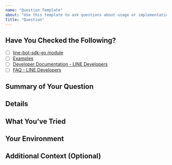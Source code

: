 ```yaml
---
name: "Question Template"
about: "Use this template to ask questions about usage or implementation of the line-bot-sdk-go."
title: "Question"
---
```


<!--
## Before Creating a Question Issue
- Please check the [developer documentation](https://developers.line.biz/en/docs/) and [FAQ](https://developers.line.biz/en/faq/tags/messaging-api/) for answers to common questions.
- Make sure your question hasn't already been asked in other Issues or the documentation.
## This Is Not
- A bug report. If you think you've found a bug, please use the "Bug Report" template.
- A place to request new features. If you have a feature request, consider opening a "Feature Request" issue or PR.
## When Creating a Question
- Provide detailed information about your environment and context so we can better understand and answer your question.
- Let us know what you've tried so far (e.g. searching docs, existing issues, etc.).
-->

## Have You Checked the Following?
- [ ] [line-bot-sdk-go module](https://pkg.go.dev/github.com/line/line-bot-sdk-go/v8)
- [ ] [Examples](https://github.com/line/line-bot-sdk-go/tree/master/examples/)
- [ ] [Developer Documentation - LINE Developers](https://developers.line.biz/en/docs/)
- [ ] [FAQ - LINE Developers](https://developers.line.biz/en/faq/tags/messaging-api/)

## Summary of Your Question
<!-- Provide a clear and concise description of what you want to know. -->

## Details
<!-- Provide any code snippets, relevant logs, or background details that will help us understand your question better. -->

## What You've Tried
<!-- Let us know any steps you've already taken to answer your own question,
     such as searching in documentation or checking existing issues. -->

## Your Environment
<!-- For example:
- OS: [e.g. Ubuntu]
- Go Version [e.g. 1.24.3]
- line-bot-sdk-go version(s) [e.g. 8.13.1]
-->

## Additional Context (Optional)
<!-- Add any other context, possible considerations, or related links here. -->
